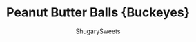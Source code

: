 ---
layout: ../../layouts/MarkdownPostLayout.astro
title: Peanut Butter Balls {Buckeyes}
author: ShugarySweets
pubDate: 2018-11-28
description: "You don&#x27;t have to be from Ohio to love Peanut Butter Buckeyes. These homemade candies have a soft peanut butter filling surrounded by rich chocolate. They&#x27;re easy to make and always a hit!"
image_url: https://www.shugarysweets.com/wp-content/uploads/2019/10/buckeyes-facebook.jpg
tags: ["Candy","American"]
calories: 142
protein: 2
carbohydrates: 14
fats: 9
fiber: 1
ingredients: ["3/4 cup unsalted butter, melted","3 1/2 cup powdered sugar","1 1/2 cup creamy peanut butter","1 teaspoon vanilla extract","12 ounce chocolate candy coating (Ghirardelli melting wafers, chocolate)"]
serves: 48
time: "1 hour 20 minutes"
prepTime: "1 hour 20 minutes"
instructions: ["In a large mixing bowl, blend melted butter, powdered sugar, peanut butter and vanilla extract until fully combined.","Scoop balls and roll them into your hands, making about a 1-1/2 inch sized ball. Place on a parchment paper lined baking sheet and repeat until all filling is used.","Refrigerate for about one hour.","Melt chocolate according to package directions. Using a toothpick, dip bottoms into melted chocolate (leaving some of the peanut butter tops exposed). Place on parchment paper and allow to set.","If desired, when chocolate has set, pinch the toothpick marks closed and pat until smooth. Store in an airtight container for up to two weeks. ENJOY."]
nutrition: ["142 calories","14 grams carbohydrates","9 milligrams cholesterol","9 grams fat","1 grams fiber","2 grams protein","4 grams saturated fat","45 milligrams sodium","12 grams sugar","0 grams trans fat","4 grams unsaturated fat"]
---